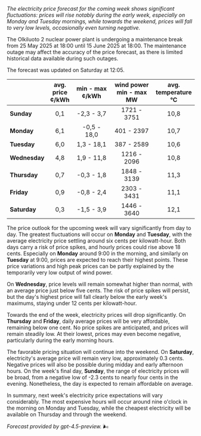 *The electricity price forecast for the coming week shows significant fluctuations: prices will rise notably during the early week, especially on Monday and Tuesday mornings, while towards the weekend, prices will fall to very low levels, occasionally even turning negative.*

The Olkiluoto 2 nuclear power plant is undergoing a maintenance break from 25 May 2025 at 18:00 until 15 June 2025 at 18:00. The maintenance outage may affect the accuracy of the price forecast, as there is limited historical data available during such outages.

The forecast was updated on Saturday at 12:05.

|             | avg.<br>price<br>¢/kWh | min - max<br>¢/kWh | wind power<br>min - max<br>MW | avg.<br>temperature<br>°C |
|:------------|:----------------------:|:------------------:|:----------------------------:|:-------------------------:|
| **Sunday**    |           0,1          |    -2,3 - 3,7      |        1721 - 3751           |           10,8            |
| **Monday**    |           6,1          |    -0,5 - 18,0     |         401 - 2397           |           10,7            |
| **Tuesday**   |           6,0          |     1,3 - 18,1     |         387 - 2589           |           10,6            |
| **Wednesday** |           4,8          |     1,9 - 11,8     |        1216 - 2096           |           10,8            |
| **Thursday**  |           0,7          |    -0,3 - 1,8      |        1848 - 3139           |           11,3            |
| **Friday**    |           0,9          |    -0,8 - 2,4      |        2303 - 3431           |           11,1            |
| **Saturday**  |           0,3          |    -1,5 - 3,9      |        1446 - 3640           |           12,1            |

The price outlook for the upcoming week will vary significantly from day to day. The greatest fluctuations will occur on **Monday** and **Tuesday**, with the average electricity price settling around six cents per kilowatt-hour. Both days carry a risk of price spikes, and hourly prices could rise above 18 cents. Especially on **Monday** around 9:00 in the morning, and similarly on **Tuesday** at 9:00, prices are expected to reach their highest points. These price variations and high peak prices can be partly explained by the temporarily very low output of wind power.

On **Wednesday**, price levels will remain somewhat higher than normal, with an average price just below five cents. The risk of price spikes will persist, but the day's highest price will fall clearly below the early week's maximums, staying under 12 cents per kilowatt-hour.

Towards the end of the week, electricity prices will drop significantly. On **Thursday** and **Friday**, daily average prices will be very affordable, remaining below one cent. No price spikes are anticipated, and prices will remain steadily low. At their lowest, prices may even become negative, particularly during the early morning hours.

The favorable pricing situation will continue into the weekend. On **Saturday**, electricity's average price will remain very low, approximately 0.3 cents. Negative prices will also be possible during midday and early afternoon hours. On the week's final day, **Sunday**, the range of electricity prices will be broad, from a negative low of -2.3 cents to nearly four cents in the evening. Nonetheless, the day is expected to remain affordable on average.

In summary, next week's electricity price expectations will vary considerably. The most expensive hours will occur around nine o'clock in the morning on Monday and Tuesday, while the cheapest electricity will be available on Thursday and through the weekend.

*Forecast provided by gpt-4.5-preview.* 🌬️
